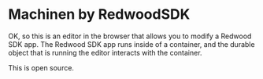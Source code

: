 # Machinen by RedwoodSDK

OK, so this is an editor in the browser that allows you to modify a Redwood SDK app. The Redwood SDK app runs inside of a container, and the durable object that is running the editor interacts with the container.

This is open source.
